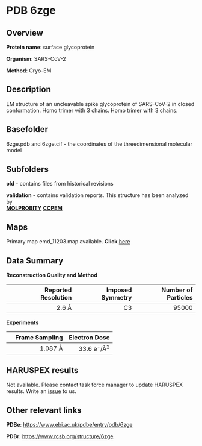 # PDB 6zge

## Overview

**Protein name**: surface glycoprotein

**Organism**: SARS-CoV-2

**Method**: Cryo-EM

## Description

EM structure of an uncleavable spike glycoprotein of SARS-CoV-2 in closed conformation. Homo trimer with 3 chains. Homo trimer with 3 chains. 

## Basefolder

6zge.pdb and 6zge.cif - the coordinates of the threedimensional molecular model

## Subfolders



**old** - contains files from historical revisions

**validation** - contains validation reports. This structure has been analyzed by <br>  [**MOLPROBITY**](https://github.com/thorn-lab/coronavirus_structural_task_force/tree/master/pdb/surface_glycoprotein/SARS-CoV-2/6zge/validation/molprobity)   [**CCPEM**](https://github.com/thorn-lab/coronavirus_structural_task_force/tree/master/pdb/surface_glycoprotein/SARS-CoV-2/6zge/validation/ccpem-validation)



## Maps

Primary map emd_11203.map available. **Click** [here](http://ftp.wwpdb.org/pub/emdb/structures/EMD-11203/map/) 

## Data Summary
**Reconstruction Quality and Method**

|   | Reported Resolution | Imposed Symmetry | Number of Particles |
|---|-------------:|----------------:|--------------:|
|   |2.6 Å|C3|95000|

**Experiments**

|   | Frame Sampling | Electron Dose |
|---|-------------:|----------------:|
|   |1.087 Å|33.6 e<sup>-</sup>/Å<sup>2</sup>|

## HARUSPEX results

Not available. Please contact task force manager to update HARUSPEX results. Write an [issue](https://github.com/thorn-lab/coronavirus_structural_task_force/issues) to us.

## Other relevant links 
**PDBe**:  https://www.ebi.ac.uk/pdbe/entry/pdb/6zge
 
**PDBr**: https://www.rcsb.org/structure/6zge 

